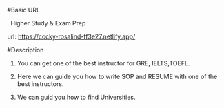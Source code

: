#Basic URL

  . Higher Study & Exam Prep

  url: https://cocky-rosalind-ff3e27.netlify.app/


  #Description

   1. You can get one of the best instructor for GRE, IELTS,TOEFL. 

   2. Here we can guide you how to write SOP and RESUME with one of the best instructors.

   3. We can guid you how to find Universities.